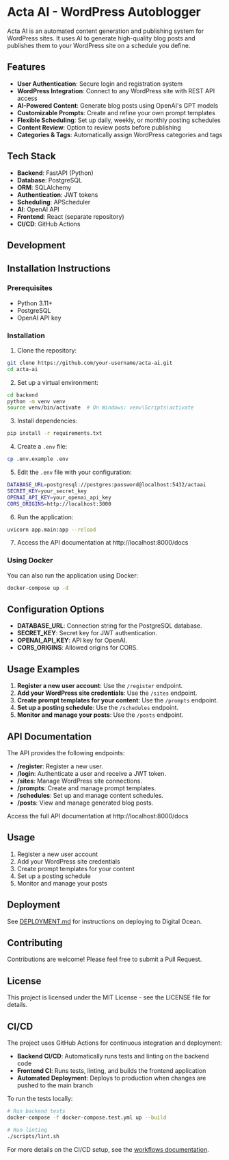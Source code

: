 # Acta AI - WordPress Autoblogger

Acta AI is an automated content generation and publishing system for WordPress sites. It uses AI to generate high-quality blog posts and publishes them to your WordPress site on a schedule you define.

## Features

- **User Authentication**: Secure login and registration system
- **WordPress Integration**: Connect to any WordPress site with REST API access
- **AI-Powered Content**: Generate blog posts using OpenAI's GPT models
- **Customizable Prompts**: Create and refine your own prompt templates
- **Flexible Scheduling**: Set up daily, weekly, or monthly posting schedules
- **Content Review**: Option to review posts before publishing
- **Categories & Tags**: Automatically assign WordPress categories and tags

## Tech Stack

- **Backend**: FastAPI (Python)
- **Database**: PostgreSQL
- **ORM**: SQLAlchemy
- **Authentication**: JWT tokens
- **Scheduling**: APScheduler
- **AI**: OpenAI API
- **Frontend**: React (separate repository)
- **CI/CD**: GitHub Actions

## Development

## Installation Instructions

### Prerequisites

- Python 3.11+
- PostgreSQL
- OpenAI API key

### Installation

1. Clone the repository:

```bash
git clone https://github.com/your-username/acta-ai.git
cd acta-ai
```

2. Set up a virtual environment:

```bash
cd backend
python -m venv venv
source venv/bin/activate  # On Windows: venv\Scripts\activate
```

3. Install dependencies:

```bash
pip install -r requirements.txt
```

4. Create a `.env` file:

```bash
cp .env.example .env
```

5. Edit the `.env` file with your configuration:

```bash
DATABASE_URL=postgresql://postgres:password@localhost:5432/actaai
SECRET_KEY=your_secret_key
OPENAI_API_KEY=your_openai_api_key
CORS_ORIGINS=http://localhost:3000
```

6. Run the application:

```bash
uvicorn app.main:app --reload
```

7. Access the API documentation at http://localhost:8000/docs

### Using Docker

You can also run the application using Docker:

```bash
docker-compose up -d
```

## Configuration Options

- **DATABASE_URL**: Connection string for the PostgreSQL database.
- **SECRET_KEY**: Secret key for JWT authentication.
- **OPENAI_API_KEY**: API key for OpenAI.
- **CORS_ORIGINS**: Allowed origins for CORS.

## Usage Examples

1. **Register a new user account**: Use the `/register` endpoint.
2. **Add your WordPress site credentials**: Use the `/sites` endpoint.
3. **Create prompt templates for your content**: Use the `/prompts` endpoint.
4. **Set up a posting schedule**: Use the `/schedules` endpoint.
5. **Monitor and manage your posts**: Use the `/posts` endpoint.

## API Documentation

The API provides the following endpoints:

- **/register**: Register a new user.
- **/login**: Authenticate a user and receive a JWT token.
- **/sites**: Manage WordPress site connections.
- **/prompts**: Create and manage prompt templates.
- **/schedules**: Set up and manage content schedules.
- **/posts**: View and manage generated blog posts.

Access the full API documentation at http://localhost:8000/docs

## Usage

1. Register a new user account
2. Add your WordPress site credentials
3. Create prompt templates for your content
4. Set up a posting schedule
5. Monitor and manage your posts

## Deployment

See [DEPLOYMENT.md](DEPLOYMENT.md) for instructions on deploying to Digital Ocean.

## Contributing

Contributions are welcome! Please feel free to submit a Pull Request.

## License

This project is licensed under the MIT License - see the LICENSE file for details.

## CI/CD

The project uses GitHub Actions for continuous integration and deployment:

- **Backend CI/CD**: Automatically runs tests and linting on the backend code
- **Frontend CI**: Runs tests, linting, and builds the frontend application
- **Automated Deployment**: Deploys to production when changes are pushed to the main branch

To run the tests locally:

```bash
# Run backend tests
docker-compose -f docker-compose.test.yml up --build

# Run linting
./scripts/lint.sh
```

For more details on the CI/CD setup, see the [workflows documentation](.github/workflows/README.md). 